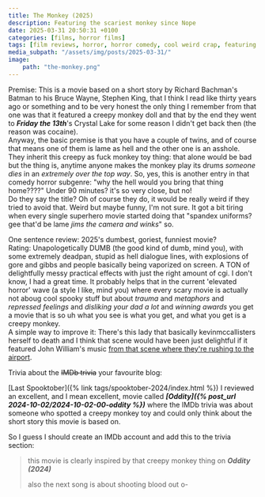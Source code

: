 ```yaml
---
title: The Monkey (2025)
description: Featuring the scariest monkey since Nope
date: 2025-03-31 20:50:31 +0100
categories: [films, horror films]
tags: [film reviews, horror, horror comedy, cool weird crap, featuring the most obnoxious people on earth, pretty metal, ñam ñam qué rico, they say the title]
media_subpath: "/assets/img/posts/2025-03-31/"
image:
    path: "the-monkey.png"
---
```

<span class="reviewsection">Premise:</span> This is a movie based on a short story by Richard Bachman's Batman to his Bruce Wayne, Stephen King, that I think I read like thirty years ago or something and to be very honest the only thing I remember from that one was that it featured a creepy monkey doll and that by the end they went to ***Friday the 13th***'s Crystal Lake for some reason I didn't get back then (the reason was cocaine).<br/>Anyway, the basic premise is that you have a couple of twins, and of course that means one of them is lame as hell and the other one is an asshole. They inherit this creepy as fuck monkey toy thing: that alone would be bad but the thing is, anytime anyone makes the monkey play its drums *someone dies* in an *extremely over the top way*. So, yes, this is another entry in that comedy horror subgenre: "why the hell would you bring that thing home????"
<span class="reviewsection">Under 90 minutes?</span> it's so very close, but no!<br/>
<span class="reviewsection">Do they say the title?</span> Oh of course they do, it would be really weird if they tried to avoid that. Weird but maybe funny, I'm not sure. It got a bit tiring when every single superhero movie started doing that "spandex uniforms? gee that'd be lame *jims the camera and winks*" so.

<span class="reviewsection">One sentence review:</span> 2025's dumbest, goriest, funniest movie?<br/>
<span class="reviewsection">Rating:</span> Unapologetically DUMB (the good kind of dumb, mind you), with some extremely deadpan, stupid as hell dialogue lines, with explosions of gore and gibbs and people basically being vaporized on screen. A TON of delightfully messy practical effects with just the right amount of cgi. I don't know, I had a great time. It probably helps that in the current 'elevated horror' wave (a style I like, mind you) where every scary movie is actually not aboug cool spooky stuff but about *trauma* and *metaphors* and *repressed feelings* and *disliking your dad a lot* and *winning awards* you get a movie that is so uh what you see is what you get, and what you get is a creepy monkey.<br/>
<span class="reviewsection">A simple way to improve it:</span> There's this lady that basically kevinmccallisters herself to death and I think that scene would have been just delightful if it featured John William's music [from that scene where they're rushing to the airport](https://www.youtube.com/watch?v=BGooy5Dk7qc).

<span class="reviewsection">Trivia about the ~~IMDb trivia~~ your favourite blog:</span>

[Last Spooktober]({% link tags/spooktober-2024/index.html %}) I reviewed an excellent, and I mean excellent, movie called ***[Oddity]({% post_url 2024-10-02/2024-10-02-00-oddity %})***  where the IMDb trivia was about someone who spotted a creepy monkey toy and could only think about the short story this movie is based on.

So I guess I should create an IMDb account and add this to the trivia section:
> this movie is clearly inspired by that creepy monkey thing on ***Oddity (2024)***
>
> also the next song is about shooting blood out o-